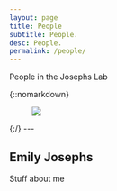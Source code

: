 ```yaml
---
layout: page
title: People
subtitle: People.
desc: People.
permalink: /people/
---
```


<div class="pretty-links">

<div class="lead lead-about">People in the Josephs Lab
</div>

{::nomarkdown} 
<figure class="site-profile">
    <img src="{{ site.baseurl }}/assets/img/profile.png">
</figure>
{:/}
---

## Emily Josephs

Stuff about me



</div>

